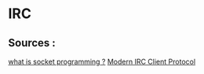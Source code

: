 # IRC

## Sources :
[what is socket programming ?](https://www.scaler.com/topics/socket-programming-in-c/)
[Modern IRC Client Protocol](https://modern.ircdocs.horse/)
